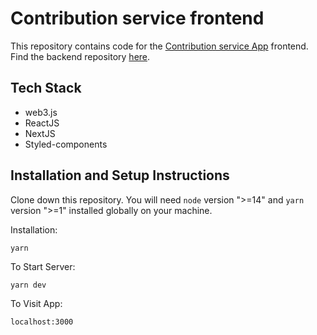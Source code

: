 # Contribution service frontend
This repository contains code for the [Contribution service App](https://contribution.olas.network/) frontend. Find the backend repository [here](https://github.com/valory-xyz/contribution-service).

## Tech Stack
- web3.js
- ReactJS
- NextJS
- Styled-components

## Installation and Setup Instructions

Clone down this repository. You will need `node` version ">=14" and `yarn` version ">=1" installed globally on your machine.

Installation:

`yarn`

To Start Server:

`yarn dev`

To Visit App:

`localhost:3000`